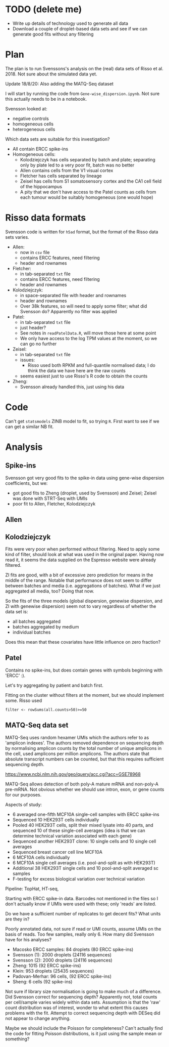 # TODO (delete me)

* Write up details of technology used to generate all data
* Download a couple of droplet-based data sets and see if we can generate good fits without any filtering

# Plan

The plan is to run Svenssons's analysis on the (real) data sets of Risso et al. 2018. Not sure about the simulated data yet. 

Update 18/8/20: Also adding the MATQ-Seq dataset

I will start by running the code from `Gene-wise_dispersion.ipynb`. Not sure this actually needs to be in a notebook. 

Svensson looked at:

* negative controls
* homogeneous cells
* heterogeneous cells

Which data sets are suitable for this investigation? 

* All contain ERCC spike-ins
* Homogeneous cells:
	* Kolodziejczyk has cells separated by batch and plate; separating only by plate led to a very poor fit, batch was no better
	* Allen contains cells from the V1 visual cortex
	* Fletcher has cells separated by lineage
	* Zeisel has cells from S1 somatosensory cortex and the CA1 cell field of the hippocampus
	* A pity that we don't have access to the Patel counts as cells from each tumour would be suitably homogeneous (one would hope)

# Risso data formats

Svensson code is written for `h5ad` format, but the format of the Risso data sets varies.

* Allen: 
	* now in `csv` file
	* contains ERCC features, need filtering
	* header and rownames
* Fletcher:
	* in tab-separated `txt` file
	* contains ERCC features, need filtering
	* header and rownames
* Kolodziejczyk: 
	* in space-separated file with header and rownames
	* header and rownames
	* Over 38k features, so will need to apply some filter; what did Svensson do? Apparently no filter was applied
* Patel: 
	* in tab-separated `txt` file
	* just header?
	* See notes in `readPatelData.R`, will move those here at some point
	* We only have access to the log TPM values at the moment, so we can go no further
* Zeisel:
	* in tab-separated `txt` file
	* issues:
		* Risso used both RPKM and full-quantile normalised data; I do think the data we have here are the raw counts
	* seems easiest just to use Risso's R code to obtain the counts
* Zheng:
	* Svensson already handled this, just using his data

# Code

Can't get `statsmodels` ZINB model to fit, so trying `R`. First want to see if we can get a similar NB fit. 

# Analysis

## Spike-ins

Svensson got very good fits to the spike-in data using gene-wise dispersion coefficients, but we:

* got good fits to Zheng (droplet, used by Svensson) and Zeisel; Zeisel was done with STRT-Seq with UMIs
* poor fit to Allen, Fletcher, Kolodziejczyk

## Allen

## Kolodziejczyk

Fits were very poor when performed without filtering. Need to apply some kind of filter, should look at what was used in the original paper. Having now read it, it seems the data supplied on the Espresso website were already filtered.

ZI fits are good, with a bit of excessive zero prediction for means in the middle of the range. Notable that performance does not seem to differ between batches and media (i.e. aggregations of batches). What if we just aggregated all media, too? Doing that now.

So the fits of the three models (global dispersion, genewise dispersion, and ZI with genewise dispersion) seem not to vary regardless of whether the data set is:

* all batches aggregated
* batches aggregated by medium
* individual batches

Does this mean that these covariates have little influence on zero fraction? 

## Patel 

Contains no spike-ins, but does contain genes with symbols beginning with 'ERCC' :).

Let's try aggregating by patient and batch first.

Fitting on the cluster without filters at the moment, but we should implement some. Risso used 

	filter <- rowSums(all.counts>50)>=50

## MATQ-Seq data set

MATQ-Seq uses random hexamer UMIs which the authors refer to as 'amplicon indexes'. The authors removed dependence on sequencing depth by normalising amplicon counts by the total number of unique amplicons in the cell, used amplicons per million amplicons. The authors state that absolute transcript numbers can be counted, but that this requires sufficient sequencing depth. 

https://www.ncbi.nlm.nih.gov/geo/query/acc.cgi?acc=GSE78968

MATQ-Seq allows detection of both poly-A mature mRNA and non-poly-A pre-mRNA. Not obvious whether we should use intron, exon, or gene counts for our purposes.

Aspects of study:

* 6 averaged one-fifth MCF10A single-cell samples with ERCC spike-ins
* Sequenced 10 HEK293T cells individually
* Pooled 40 HEK293T cells, split their mixed lysate into 40 parts, and sequenced 10 of these single-cell averages (idea is that we can determine technical variation associated with each gene)
* Sequenced another HEK293T clone: 10 single cells and 10 single cell averages
* Sequenced breast cancer cell line MCF10A
* 6 MCF10A cells individually
* 6 MCF10A single cell averages (i.e. pool-and-split as with HEK293T)
* Additional 38 HEK293T single cells and 10 pool-and-split averaged sc samples
* F-testing for excess biological variation over technical variation

Pipeline: TopHat, HT-seq, 

Starting with ERCC spike-in data. Barcodes not mentioned in the files so I don't actually know if UMIs were used with these; only 'reads' are listed.

Do we have a sufficient number of replicates to get decent fits? What units are they in?

Poorly annotated data, not sure if read or UMI counts, assume UMIs on the basis of reads. Too few samples, really only 6. How many did Svensson have for his analyses?

* Macosko ERCC samples: 84 droplets (80 ERCC spike-ins)
* Svensson (1): 2000 droplets (24116 sequences)
* Svensson (2): 2000 droplets (24116 sequences)
* Zheng: 1015 (92 ERCC spike-ins)
* Klein: 953 droplets (25435 sequences)
* Padovan-Merhar: 96 cells, (92 ERCC spike-ins)
* Sheng: 6 cells (92 spike-ins)

Not sure if library size normalisation is going to make much of a difference. Did Svensson correct for sequencing depth? Apparently not, total counts per cell/sample varies widely within data sets. Assumption is that the 'raw' count distribution was of interest, wonder to what extent this causes problems with the fit. Attempt to correct sequencing depth with DESeq did not appear to change anything.

Maybe we should include the Poisson for completeness? Can't actually find the code for fitting Poisson distributions, is it just using the sample mean or something?
